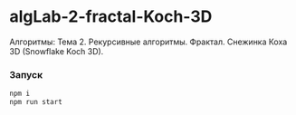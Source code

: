 # algLab-2-fractal-Koch-3D
Алгоритмы: Тема 2. Рекурсивные алгоритмы. Фрактал. Снежинка Коха 3D (Snowflake Koch 3D).

### Запуск
```sh
npm i
npm run start
```